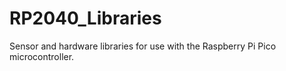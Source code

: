 # RP2040_Libraries
Sensor and hardware libraries for use with the Raspberry Pi Pico microcontroller. 
